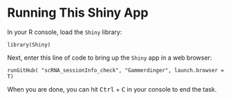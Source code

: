 # Running This Shiny App

In your R console, load the `Shiny` library:

```
library(Shiny)
```

Next, enter this line of code to bring up the `Shiny` app in a web browser:

```
runGitHub( "scRNA_sessionInfo_check", "Gammerdinger", launch.browser = T)
```

When you are done, you can hit <kbd>Ctrl</kbd> + <kbd>C</kbd> in your console to end the task.


